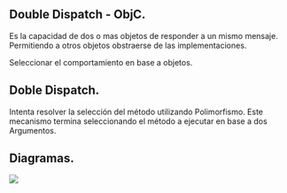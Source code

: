 ## Double Dispatch - ObjC.

Es la capacidad de dos o mas objetos de responder a un mismo mensaje. Permitiendo a otros objetos obstraerse de las implementaciones. 

Seleccionar el comportamiento en base a objetos. 

## Doble Dispatch.

Intenta resolver la selección del método utilizando Polimorfismo. 
Este mecanismo termina seleccionando el método a ejecutar en base a dos Argumentos. 


## Diagramas.

![](https://user-images.githubusercontent.com/1470487/41378956-b274961a-6f2e-11e8-80df-b8bca43e279e.png)